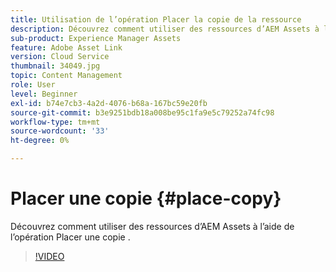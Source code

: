 ```yaml
---
title: Utilisation de l’opération Placer la copie de la ressource
description: Découvrez comment utiliser des ressources d’AEM Assets à l’aide de l’opération Placer une copie .
sub-product: Experience Manager Assets
feature: Adobe Asset Link
version: Cloud Service
thumbnail: 34049.jpg
topic: Content Management
role: User
level: Beginner
exl-id: b74e7cb3-4a2d-4076-b68a-167bc59e20fb
source-git-commit: b3e9251bdb18a008be95c1fa9e5c79252a74fc98
workflow-type: tm+mt
source-wordcount: '33'
ht-degree: 0%

---
```


# Placer une copie {#place-copy}

Découvrez comment utiliser des ressources d’AEM Assets à l’aide de l’opération Placer une copie .

>[!VIDEO](https://video.tv.adobe.com/v/34049?quality=12&learn=on)
